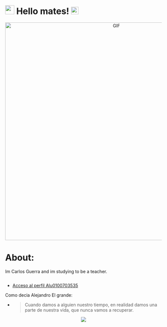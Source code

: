 # <img src="https://github.com/TheDudeThatCode/TheDudeThatCode/blob/master/Assets/Hi.gif" width="29px"> Hello mates!&nbsp;<img src="https://github.com/TheDudeThatCode/TheDudeThatCode/blob/master/Assets/Earth.gif" width="24px">

<div align="center">
<img hight="300" width="700" alt="GIF" align="center" src="https://hips.hearstapps.com/hmg-prod.s3.amazonaws.com/images/one-piece-luffy-1589967502.jpg?crop=1.00xw:1.00xh;0,0&resize=980:*">
</div>

# About: 
 Im Carlos Guerra and im studying to be a teacher.

![]()
* [Acceso al perfil Alu0100703535](https://campusdoctoradoyposgrado2122.ull.es/user/profile.php?id=1177)

Como  decia Alejandro El grande:
* > Cuando damos a alguien nuestro tiempo, en realidad damos una parte de nuestra vida, que nunca vamos a recuperar.

<p align="center" >  
  <a href="https://github.com/CGuerra2021/github-readme-stats"> 
<img  src="https://github-readme-stats.vercel.app/api?username=CGuerra2021&&show_icons=true&theme=radical"/>
  </a>
  </p>


